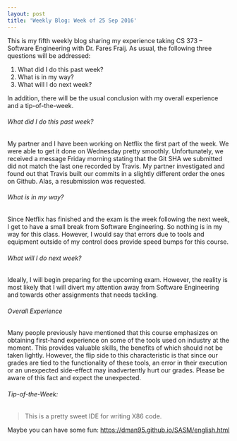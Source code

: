 ```yaml
---
layout: post
title: 'Weekly Blog: Week of 25 Sep 2016'
---
```


This is my fifth weekly blog sharing my experience taking CS 373 – Software Engineering with Dr. Fares Fraij. As usual, the following three questions will be addressed:

1. What did I do this past week?
2. What is in my way?
3. What will I do next week?

In addition, there will be the usual conclusion with my overall experience and a tip-of-the-week.

###### What did I do this past week?

My partner and I have been working on Netflix the first part of the week. We were able to get it done on Wednesday pretty smoothly. Unfortunately, we received a message Friday morning stating that the Git SHA we submitted did not match the last one recorded by Travis. My partner investigated and found out that Travis built our commits in a slightly different order the ones on Github. Alas, a resubmission was requested. 

###### What is in my way?

Since Netflix has finished and the exam is the week following the next week, I get to have a small break from Software Engineering. So nothing is in my way for this class. However, I would say that errors due to tools and equipment outside of my control does provide speed bumps for this course. 

###### What will I do next week?

Ideally, I will begin preparing for the upcoming exam. However, the reality is most likely that I will divert my attention away from Software Engineering and towards other assignments that needs tackling.  

###### Overall Experience

Many people previously have mentioned that this course emphasizes on obtaining first-hand experience on some of the tools used on industry at the moment. This provides valuable skills, the benefits of which should not be taken lightly. However, the flip side to this characteristic is that since our grades are tied to the functionality of these tools, an error in their execution or an unexpected side-effect may inadvertently hurt our grades. Please be aware of this fact and expect the unexpected.     

###### Tip-of-the-Week: 
> This is a pretty sweet IDE for writing X86 code.

Maybe you can have some fun: <https://dman95.github.io/SASM/english.html>
